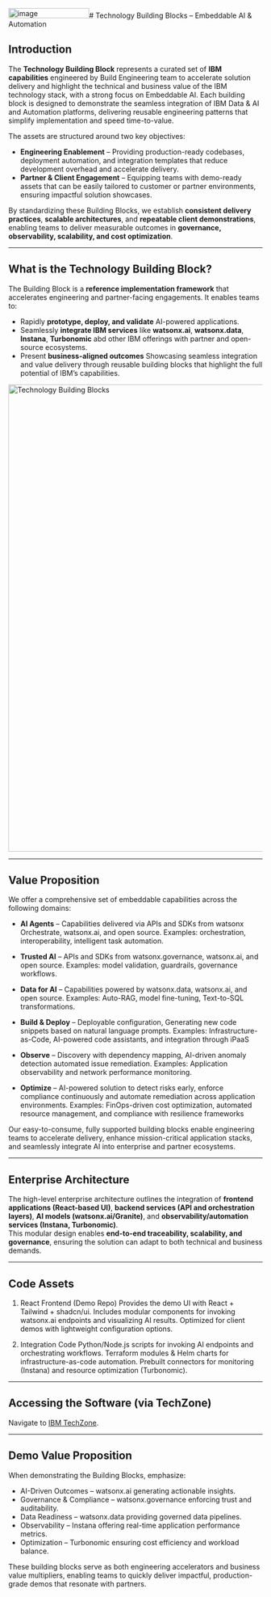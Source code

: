 <img width="160" height="20" alt="image" src="https://github.com/user-attachments/assets/e37f3552-5f2e-4856-bc44-cc7601e12657" /># Technology Building Blocks – Embeddable AI & Automation  

## Introduction
The **Technology Building Block** represents a curated set of **IBM capabilities** engineered by Build Engineering team to accelerate solution delivery and highlight the technical and business value of the IBM technology stack, with a strong focus on Embeddable AI. Each building block is designed to demonstrate the seamless integration of IBM Data & AI and Automation platforms, delivering reusable engineering patterns that simplify implementation and speed time-to-value. 

The assets are structured around two key objectives: 
- **Engineering Enablement** – Providing production-ready codebases, deployment automation, and integration templates that reduce development overhead and accelerate delivery. 
- **Partner & Client Engagement** – Equipping teams with demo-ready assets that can be easily tailored to customer or partner environments, ensuring impactful solution showcases. 

By standardizing these Building Blocks, we establish **consistent delivery practices**, **scalable architectures**, and **repeatable client demonstrations**, enabling teams to deliver measurable outcomes in **governance, observability, scalability, and cost optimization**.

---

## What is the Technology Building Block?  
The Building Block is a **reference implementation framework** that accelerates engineering and partner-facing engagements. It enables teams to:  
- Rapidly **prototype, deploy, and validate** AI-powered applications.  
- Seamlessly **integrate IBM services** like **watsonx.ai**, **watsonx.data**, **Instana**, **Turbonomic** abd other IBM offerings with partner and open-source ecosystems.  
- Present **business-aligned outcomes** Showcasing seamless integration and value delivery through reusable building blocks that highlight the full potential of IBM’s capabilities.

<img width="1698" height="925" alt="Technology Building Blocks" src="https://github.com/user-attachments/assets/c15f339f-fa61-45c4-8b2f-b732f081aeb7" />

---

## Value Proposition  
We offer a comprehensive set of embeddable capabilities across the following domains:

- **AI Agents** – Capabilities delivered via APIs and SDKs from watsonx Orchestrate, watsonx.ai, and open source.
Examples: orchestration, interoperability, intelligent task automation.

- **Trusted AI** – APIs and SDKs from watsonx.governance, watsonx.ai, and open source.
Examples: model validation, guardrails, governance workflows.

- **Data for AI** – Capabilities powered by watsonx.data, watsonx.ai, and open source.
Examples: Auto-RAG, model fine-tuning, Text-to-SQL transformations.

 - **Build & Deploy** – Deployable configuration, Generating new code snippets based on natural language prompts. 
Examples: Infrastructure-as-Code, AI-powered code assistants, and integration through iPaaS

 - **Observe** – Discovery with dependency mapping, AI-driven anomaly detection automated issue remediation.
Examples: Application observability and network performance monitoring.

- **Optimize**  –  AI-powered solution to detect risks early, enforce compliance continuously and automate remediation across application environments.
Examples: FinOps-driven cost optimization, automated resource management, and compliance with resilience frameworks

Our easy-to-consume, fully supported building blocks enable engineering teams to accelerate delivery, enhance mission-critical application stacks, and seamlessly integrate AI into enterprise and partner ecosystems.

---

## Enterprise Architecture  
The high-level enterprise architecture outlines the integration of **frontend applications (React-based UI)**, **backend services (API and orchestration layers)**, **AI models (watsonx.ai/Granite)**, and **observability/automation services (Instana, Turbonomic)**.  
This modular design enables **end-to-end traceability, scalability, and governance**, ensuring the solution can adapt to both technical and business demands.  

---

## Code Assets
1. React Frontend (Demo Repo)
Provides the demo UI with React + Tailwind + shadcn/ui.
Includes modular components for invoking watsonx.ai endpoints and visualizing AI results.
Optimized for client demos with lightweight configuration options.

2. Integration Code
Python/Node.js scripts for invoking AI endpoints and orchestrating workflows.
Terraform modules & Helm charts for infrastructure-as-code automation.
Prebuilt connectors for monitoring (Instana) and resource optimization (Turbonomic).

---

## Accessing the Software (via TechZone)

Navigate to [IBM TechZone](https://techzone.ibm.com/). 

---

## Demo Value Proposition

When demonstrating the Building Blocks, emphasize:

- AI-Driven Outcomes – watsonx.ai generating actionable insights.
- Governance & Compliance – watsonx.governance enforcing trust and auditability.
- Data Readiness – watsonx.data providing governed data pipelines.
- Observability – Instana offering real-time application performance metrics.
- Optimization – Turbonomic ensuring cost efficiency and workload balance.

These building blocks serve as both engineering accelerators and business value multipliers, enabling teams to quickly deliver impactful, production-grade demos that resonate with partners.
